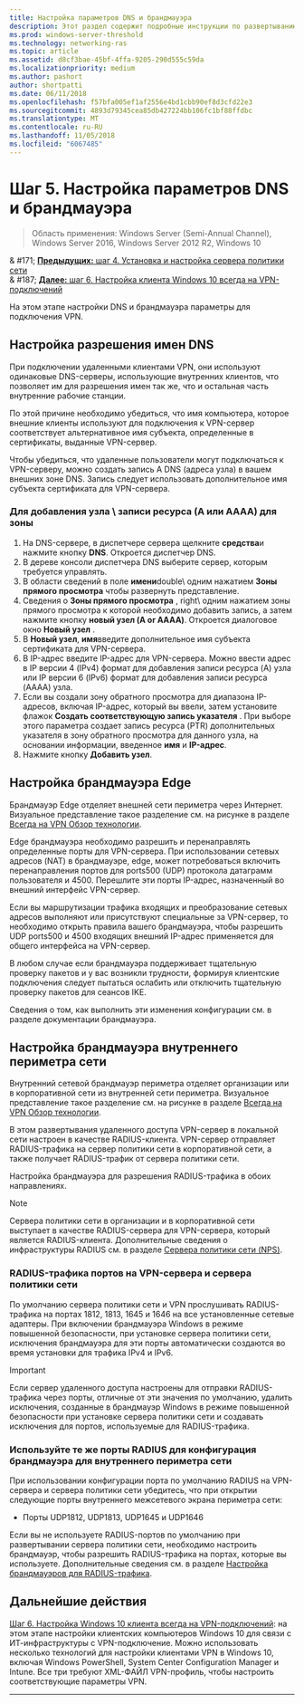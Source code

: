 ```yaml
---
title: Настройка параметров DNS и брандмауэра
description: Этот раздел содержит подробные инструкции по развертыванию VPN в Windows Server 2016.
ms.prod: windows-server-threshold
ms.technology: networking-ras
ms.topic: article
ms.assetid: d8cf3bae-45bf-4ffa-9205-290d555c59da
ms.localizationpriority: medium
ms.author: pashort
author: shortpatti
ms.date: 06/11/2018
ms.openlocfilehash: f57bfa005ef1af2556e4bd1cbb90ef8d3cfd22e3
ms.sourcegitcommit: 4893d79345cea85db427224bb106fc1bf88ffdbc
ms.translationtype: MT
ms.contentlocale: ru-RU
ms.lasthandoff: 11/05/2018
ms.locfileid: "6067485"
---
```

# Шаг 5. Настройка параметров DNS и брандмауэра

>Область применения: Windows Server (Semi-Annual Channel), Windows Server 2016, Windows Server 2012 R2, Windows 10

& #171;  [ **Предыдущих:** шаг 4. Установка и настройка сервера политики сети](vpn-deploy-nps.md)<br>
& #187;  [ **Далее:** шаг 6. Настройка клиента Windows 10 всегда на VPN-подключений](vpn-deploy-client-vpn-connections.md)

На этом этапе настройки DNS и брандмауэра параметры для подключения VPN.

## Настройка разрешения имен DNS

При подключении удаленными клиентами VPN, они используют одинаковые DNS-серверы, использующие внутренних клиентов, что позволяет им для разрешения имен так же, что и остальная часть внутренние рабочие станции. 

По этой причине необходимо убедиться, что имя компьютера, которое внешние клиенты используют для подключения к VPN-сервер соответствует альтернативное имя субъекта, определенные в сертификаты, выданные VPN-сервер.

Чтобы убедиться, что удаленные пользователи могут подключаться к VPN-серверу, можно создать запись A DNS (адреса узла) в вашем внешних зоне DNS. Запись следует использовать дополнительное имя субъекта сертификата для VPN-сервера.


### Для добавления узла \ записи ресурса (A или AAAA\) для зоны

1. На DNS-сервере, в диспетчере сервера щелкните **средства**и нажмите кнопку **DNS**. Откроется диспетчер DNS.
2. В дереве консоли диспетчера DNS выберите сервер, которым требуется управлять.
3. В области сведений в поле **имени**double\ одним нажатием **Зоны прямого просмотра** чтобы развернуть представление.
4. Сведения о **Зоны прямого просмотра** , right\ одним нажатием зоны прямого просмотра к которой необходимо добавить запись, а затем нажмите кнопку **новый узел \(A or AAAA\)**. Откроется диалоговое окно **Новый узел** .
5. В **Новый узел**, **имя**введите дополнительное имя субъекта сертификата для VPN-сервера.
6. В IP-адрес введите IP-адрес для VPN-сервера. Можно ввести адрес в IP версии 4 (IPv4) формат для добавления записи ресурса \(A\) узла или IP версии 6 \(IPv6\) формат для добавления записи ресурса \(AAAA\) узла.
7. Если вы создали зону обратного просмотра для диапазона IP-адресов, включая IP-адрес, который вы ввели, затем установите флажок **Создать соответствующую запись указателя** .  При выборе этого параметра создает запись ресурса \(PTR\) дополнительных указателя в зону обратного просмотра для данного узла, на основании информации, введенное **имя** и **IP-адрес**.
8. Нажмите кнопку **Добавить узел**.

## Настройка брандмауэра Edge

Брандмауэр Edge отделяет внешней сети периметра через Интернет. Визуальное представление такое разделение см. на рисунке в разделе [Всегда на VPN Обзор технологии](../always-on-vpn-technology-overview.md).

Edge брандмауэра необходимо разрешить и перенаправлять определенные порты для VPN-сервера. При использовании сетевых адресов \(NAT\) в брандмауэре, edge, может потребоваться включить перенаправления портов для ports500 \(UDP\) протокола датаграмм пользователя и 4500. Перешлите эти порты IP-адрес, назначенный во внешний интерфейс VPN-сервер.

Если вы маршрутизации трафика входящих и преобразование сетевых адресов выполняют или присутствуют специальные за VPN-сервер, то необходимо открыть правила вашего брандмауэра, чтобы разрешить UDP ports500 и 4500 входящих внешний IP-адрес применяется для общего интерфейса на VPN-сервер.

В любом случае если брандмауэра поддерживает тщательную проверку пакетов и у вас возникли трудности, формируя клиентские подключения следует пытаться ослабить или отключить тщательную проверку пакетов для сеансов IKE.

Сведения о том, как выполнить эти изменения конфигурации см. в разделе документации брандмауэра.

## Настройка брандмауэра внутреннего периметра сети

Внутренний сетевой брандмауэр периметра отделяет организации или в корпоративной сети из внутренней сети периметра. Визуальное представление такое разделение см. на рисунке в разделе [Всегда на VPN Обзор технологии](../always-on-vpn-technology-overview.md).

В этом развертывания удаленного доступа VPN-сервер в локальной сети настроен в качестве RADIUS-клиента.  VPN-сервер отправляет RADIUS-трафика на сервер политики сети в корпоративной сети, а также получает RADIUS-трафик от сервера политики сети.

Настройка брандмауэра для разрешения RADIUS-трафика в обоих направлениях.


>[!NOTE]
>Сервера политики сети в организации и в корпоративной сети выступает в качестве RADIUS-сервера для VPN-сервера, который является RADIUS-клиента. Дополнительные сведения о инфраструктуры RADIUS см. в разделе [Сервера политики сети (NPS)](../../../../../networking/technologies/nps/nps-top.md).

### RADIUS-трафика портов на VPN-сервера и сервера политики сети

По умолчанию сервера политики сети и VPN прослушивать RADIUS-трафика на портах 1812, 1813, 1645 и 1646 на все установленные сетевые адаптеры. При включении брандмауэра Windows в режиме повышенной безопасности, при установке сервера политики сети, исключения брандмауэра для эти порты автоматически создаются во время установки для трафика IPv4 и IPv6.

>[!IMPORTANT]
>Если сервер удаленного доступа настроены для отправки RADIUS-трафика через порты, отличные от эти значения по умолчанию, удалить исключения, созданные в брандмауэр Windows в режиме повышенной безопасности при установке сервера политики сети и создавать исключения для портов, используемые для RADIUS-трафика.

### Используйте те же порты RADIUS для конфигурация брандмауэра для внутреннего периметра сети

При использовании конфигурации порта по умолчанию RADIUS на VPN-сервера и сервера политики сети убедитесь, что при открытии следующие порты внутреннего межсетевого экрана периметра сети:

- Порты UDP1812, UDP1813, UDP1645 и UDP1646

Если вы не используете RADIUS-портов по умолчанию при развертывании сервера политики сети, необходимо настроить брандмауэр, чтобы разрешить RADIUS-трафика на портах, которые вы используете. Дополнительные сведения см. в разделе [Настройка брандмауэров для RADIUS-трафика](../../../../../networking/technologies/nps/nps-firewalls-configure.md).

## Дальнейшие действия
[Шаг 6. Настройка Windows 10 клиента всегда на VPN-подключений](vpn-deploy-client-vpn-connections.md): на этом этапе настройки клиентских компьютеров Windows 10 для связи с ИТ-инфраструктуры с VPN-подключение. Можно использовать несколько технологий для настройки клиентами VPN в Windows 10, включая Windows PowerShell, System Center Configuration Manager и Intune. Все три требуют XML-ФАЙЛ VPN-профиль, чтобы настроить соответствующие параметры VPN. 

---
